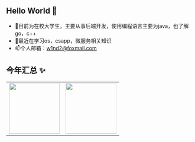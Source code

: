 ## Hello World 👋
- 🔭目前为在校大学生，主要从事后端开发，使用编程语言主要为java，也了解go，c++<br/>
- 🌱最近在学习os，csapp，微服务相关知识
- 📫个人邮箱：w1nd2@foxmail.com

## 今年汇总 ✨

<table>
  <tr>
    <td><img align="" height="137px" src="https://github-readme-stats.vercel.app/api?username=2w1nd&hide_title=true&hide_border=true&show_icons=true&include_all_commits=true&line_height=21&bg_color=0,EC6C6C,FFD479,FFFC79,73FA79&theme=graywhite&locale=cn" /></td>
    <td><img align="" height="137px" src="https://github-readme-stats.vercel.app/api/top-langs/?username=2w1nd&hide_title=true&hide_border=true&layout=compact&bg_color=0,73FA79,73FDFF,D783FF&theme=graywhite&locale=cn" /></td>
  </tr>
</table>

<!--
**2w1nd/2w1nd** is a ✨ _special_ ✨ repository because its `README.md` (this file) appears on your GitHub profile.

Here are some ideas to get you started:

- 🔭 I’m currently working on ...
- 🌱 I’m currently learning ...
- 👯 I’m looking to collaborate on ...
- 🤔 I’m looking for help with ...
- 💬 Ask me about ...
- 📫 How to reach me: ...
- 😄 Pronouns: ...
- ⚡ Fun fact: ...
-->
